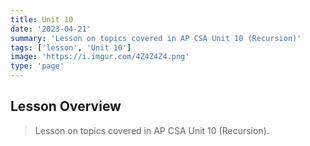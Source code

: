 ```yaml
---
title: Unit 10
date: '2023-04-21'
summary: 'Lesson on topics covered in AP CSA Unit 10 (Recursion)'
tags: ['lesson', 'Unit 10']
image: 'https://i.imgur.com/4Z4Z4Z4.png'
type: 'page'
---
```



## Lesson Overview
> Lesson on topics covered in AP CSA Unit 10 (Recursion).
